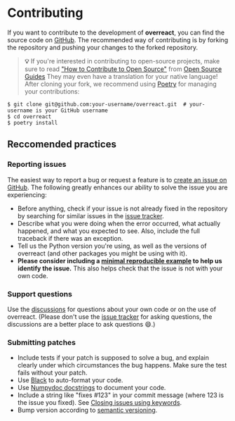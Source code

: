 # Contributing

If you want to contribute to the development of **overreact**, you can find the
source code on [GitHub](https://github.com/geem-lab/overreact). The recommended
way of contributing is by forking the repository and pushing your changes to the
forked repository.

> **💡** If you're interested in contributing to open-source projects, make sure
> to read
> ["How to Contribute to Open Source"](https://opensource.guide/how-to-contribute/)
> from [Open Source Guides](https://opensource.guide/) They may even have a
> translation for your native language!
After cloning your fork, we recommend using [Poetry](https://python-poetry.org/)
for managing your contributions:

```console
$ git clone git@github.com:your-username/overreact.git  # your-username is your GitHub username
$ cd overreact
$ poetry install
```

## Reccomended practices

### Reporting issues

The easiest way to report a bug or request a feature is to
[create an issue on GitHub](http://github.com/geem-lab/overreact/issues). The
following greatly enhances our ability to solve the issue you are experiencing:

-   Before anything, check if your issue is not already fixed in the repository
    by searching for similar issues in the
    [issue tracker](http://github.com/geem-lab/overreact/issues).
-   Describe what you were doing when the error occurred, what actually
    happened, and what you expected to see. Also, include the full traceback if
    there was an exception.
-   Tell us the Python version you're using, as well as the versions of
    overreact (and other packages you might be using with it).
-   **Please consider including a
    [minimal reproducible example](https://stackoverflow.com/help/minimal-reproducible-example)
    to help us identify the issue.** This also helps check that the issue is not
    with your own code.

### Support questions

Use the [discussions](https://github.com/geem-lab/overreact/discussions) for
questions about your own code or on the use of overreact. (Please don't use the
[issue tracker](https://github.com/geem-lab/overreact/issues) for asking
questions, the discussions are a better place to ask questions 😄.)

### Submitting patches

-   Include tests if your patch is supposed to solve a bug, and explain clearly
    under which circumstances the bug happens. Make sure the test fails without
    your patch.
-   Use [Black](https://black.readthedocs.io/) to auto-format your code.
-   Use
    [Numpydoc docstrings](https://numpydoc.readthedocs.io/en/latest/format.html)
    to document your code.
-   Include a string like "fixes #123" in your commit message (where 123 is the
    issue you fixed). See
    [Closing issues using keywords](https://help.github.com/articles/creating-a-pull-request/).
-   Bump version according to [semantic versioning](https://semver.org/).
